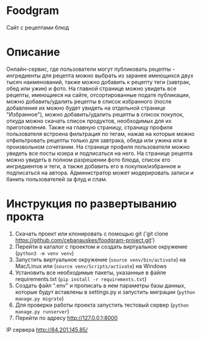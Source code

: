 # Foodgram
Сайт с рецептами блюд
# Описание
Онлайн-сервис, где пользователи могут публиковать рецепты - ингредиенты для рецепта можно выбрать из заранее имеющихся двух тысяч наименований, также можно добавить к рецепту теги (завтрак, обед или ужин) и фото. 
На главной странице можно увидеть все рецепты, имеющиеся на сайте, отсортированные подате публикации, можно добавить/удалить рецепты в список избранного (после добавления их можно будет увидеть на отдельной странице "Избранное"), можно добавить/удалить рецепты в список покупок, откуда можно скачать список продуктов, необходимых для их приготовления.
Также на главную страницу, страницу профиля пользователя встроена фильтрация по тегам, нажав на которые можно отфильтровать рецепты только для завтрака, обеда или ужина или в произвольном сочетании. На странице профиля пользователя можно увидеть все посты юзера и подписаться на него.
На странице рецепта можно увидеть в полном разрешении фото блюда, список его ингредиентов и теги, а также добавить его в покупки/избранное и подписаться на автора.
Администратор может модерировать записи и банить пользователей за флуд и спам.
# Инструкция по развертыванию прокта
1. Скачать проект или клонировать с помощью git ('git clone https://github.com/cebanauskes/foodgram-project.git')
2. Перейти в каталог с проектом и создать виртуальное окружение (`python3 -m venv venv`)
3. Запустить виртуальное окружение (`source venv/bin/activate`) на Mac/Linux или (`source venv/Scripts/activate`) на Windows
4. Установить все необходимые пакеты, указанные в файле requirements.txt (`pip install -r requirements.txt`)
5. Создать файл ".env" и прописать в нем параметры базы данных, которые будут вставлены в settings.py и запустить миграции (`python manage.py migrate`)
6. Для проверки работы проекта запустить тестовый сервер (`python manage.py runserver`)
7. Перейти по адресу http://127.0.0.1:8000

IP сервера http://84.201.145.85/
